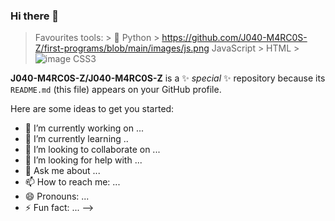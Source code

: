 ### Hi there 👋
 > Favourites tools:
    > 🐍 Python
    > https://github.com/J040-M4RC0S-Z/first-programs/blob/main/images/js.png JavaScript
    > HTML
    > ![image](https://user-images.githubusercontent.com/73258473/111535279-b68c2e00-8747-11eb-99fa-6a313188898c.png) CSS3  

**J040-M4RC0S-Z/J040-M4RC0S-Z** is a ✨ _special_ ✨ repository because its `README.md` (this file) appears on your GitHub profile.

Here are some ideas to get you started:

- 🔭 I’m currently working on ...
- 🌱 I’m currently learning ..
- 👯 I’m looking to collaborate on ...
- 🤔 I’m looking for help with ...
- 💬 Ask me about ...
- 📫 How to reach me: ...
- 😄 Pronouns: ...
- ⚡ Fun fact: ...
-->
